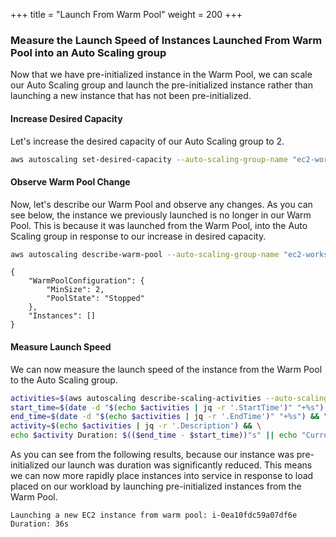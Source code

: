 +++
title = "Launch From Warm Pool"
weight = 200
+++

### Measure the Launch Speed of Instances Launched From Warm Pool into an Auto Scaling group

Now that we have pre-initialized instance in the Warm Pool, we can scale our Auto Scaling group and launch the pre-initialized instance rather than launching a new instance that has not been pre-initialized.

#### Increase Desired Capacity

Let's increase the desired capacity of our Auto Scaling group to 2.

```bash
aws autoscaling set-desired-capacity --auto-scaling-group-name "ec2-workshop-asg" --desired-capacity 2
```

#### Observe Warm Pool Change

Now, let's describe our Warm Pool and observe any changes. As you can see below, the instance we previously launched is no longer in our Warm Pool. This is because it was launched from the Warm Pool, into the Auto Scaling group in response to our increase in desired capacity.

```bash
aws autoscaling describe-warm-pool --auto-scaling-group-name "ec2-workshop-asg"
```

```
{
    "WarmPoolConfiguration": {
        "MinSize": 2,
        "PoolState": "Stopped"
    },
    "Instances": []
}
```

#### Measure Launch Speed

We can now measure the launch speed of the instance from the Warm Pool to the Auto Scaling group.

```bash
activities=$(aws autoscaling describe-scaling-activities --auto-scaling-group-name "ec2-workshop-asg" | jq -r '.Activities[0]') && \
start_time=$(date -d "$(echo $activities | jq -r '.StartTime')" "+%s") && \
end_time=$(date -d "$(echo $activities | jq -r '.EndTime')" "+%s") && \
activity=$(echo $activities | jq -r '.Description') && \
echo $activity Duration: $(($end_time - $start_time))"s" || echo "Current activity is still in progress.."
```

As you can see from the following results, because our instance was pre-initialized our launch was duration was significantly reduced. This means we can now more rapidly place instances into service in response to load placed on our workload by launching pre-initialized instances from the Warm Pool.

```
Launching a new EC2 instance from warm pool: i-0ea10fdc59a07df6e Duration: 36s
```